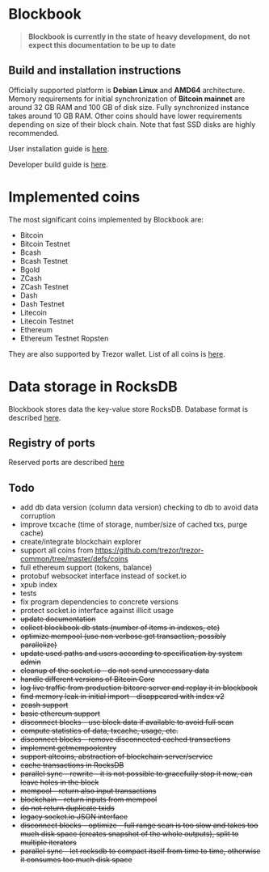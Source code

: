 # Blockbook

> **Blockbook is currently in the state of heavy development, do not expect this documentation to be up to date**

## Build and installation instructions

Officially supported platform is **Debian Linux** and **AMD64** architecture. Memory requirements for initial synchronization
of **Bitcoin mainnet** are around 32 GB RAM and 100 GB of disk size. Fully synchronized instance takes around 10 GB RAM.
Other coins should have lower requirements depending on size of their block chain. Note that fast SSD disks are highly
recommended.

User installation guide is [here](https://wiki.trezor.io/User_manual:Running_a_local_instance_of_Trezor_Wallet_backend_(Blockbook)).

Developer build guide is [here](/docs/build.md).

# Implemented coins

The most significant coins implemented by Blockbook are:

- Bitcoin
- Bitcoin Testnet
- Bcash
- Bcash Testnet
- Bgold
- ZCash
- ZCash Testnet
- Dash
- Dash Testnet
- Litecoin
- Litecoin Testnet
- Ethereum
- Ethereum Testnet Ropsten

They are also supported by Trezor wallet. List of all coins is [here](/docs/ports.md).

# Data storage in RocksDB

Blockbook stores data the key-value store RocksDB. Database format is described [here](/docs/rocksdb.md).

## Registry of ports

Reserved ports are described [here](/docs/ports.md)

## Todo

- add db data version (column data version) checking to db to avoid data corruption
- improve txcache (time of storage, number/size of cached txs, purge cache)
- create/integrate blockchain explorer
- support all coins from https://github.com/trezor/trezor-common/tree/master/defs/coins
- full ethereum support (tokens, balance)
- protobuf websocket interface instead of socket.io
- xpub index
- tests
- fix program dependencies to concrete versions
- protect socket.io interface against illicit usage
- ~~update documentation~~
- ~~collect blockbook db stats (number of items in indexes, etc)~~
- ~~optimize mempool (use non verbose get transaction, possibly parallelize)~~
- ~~update used paths and users according to specification by system admin~~
- ~~cleanup of the socket.io - do not send unnecessary data~~
- ~~handle different versions of Bitcoin Core~~
- ~~log live traffic from production bitcore server and replay it in blockbook~~
- ~~find memory leak in initial import - disappeared with index v2~~
- ~~zcash support~~
- ~~basic ethereum support~~
- ~~disconnect blocks - use block data if available to avoid full scan~~
- ~~compute statistics of data, txcache, usage, etc.~~
- ~~disconnect blocks - remove disconnected cached transactions~~
- ~~implement getmempoolentry~~
- ~~support altcoins, abstraction of blockchain server/service~~
- ~~cache transactions in RocksDB~~
- ~~parallel sync - rewrite - it is not possible to gracefully stop it now, can leave holes in the block~~
- ~~mempool - return also input transactions~~
- ~~blockchain - return inputs from mempool~~
- ~~do not return duplicate txids~~
- ~~legacy socket.io JSON interface~~
- ~~disconnect blocks - optimize - full range scan is too slow and takes too much disk space (creates snapshot of the whole outputs), split to multiple iterators~~
- ~~parallel sync - let rocksdb to compact itself from time to time, otherwise it consumes too much disk space~~
